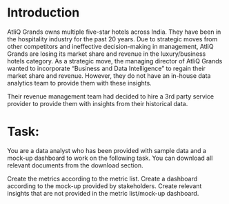 # Introduction
AtliQ Grands owns multiple five-star hotels across India. They have been in the hospitality industry for the past 20 years. Due to strategic moves from other competitors and ineffective decision-making in management, AtliQ Grands are losing its market share and revenue in the luxury/business hotels category. As a strategic move, the managing director of AtliQ Grands wanted to incorporate “Business and Data Intelligence” to regain their market share and revenue. However, they do not have an in-house data analytics team to provide them with these insights.

Their revenue management team had decided to hire a 3rd party service provider to provide them with insights from their historical data.

# Task:  

You are a data analyst who has been provided with sample data and a mock-up dashboard to work on the following task. You can download all relevant documents from the download section.

Create the metrics according to the metric list.
Create a dashboard according to the mock-up provided by stakeholders.
Create relevant insights that are not provided in the metric list/mock-up dashboard.
